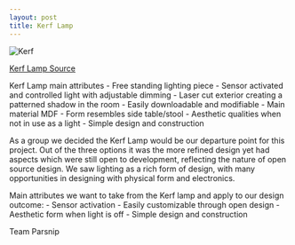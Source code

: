 ```yaml
---
layout: post
title: Kerf Lamp
---
```



![Kerf]({{site.baseurl}}/images/kerflamp.jpg)

[Kerf Lamp Source](http://www.thingiverse.com/thing:206144)
<p> Kerf Lamp main attributes  
- Free standing lighting piece
- Sensor activated and controlled light with adjustable dimming
- Laser cut exterior creating a patterned shadow in the room
- Easily downloadable and modifiable
- Main material MDF 
- Form resembles side table/stool  
- Aesthetic qualities when not in use as a light 
- Simple design and construction </p>

<p> As a group we decided the Kerf Lamp would be our departure point for this project. Out of the three options it was the more refined design yet had aspects which were still open to development, reflecting the nature of open source design. We saw lighting as a rich form of design, with many opportunities in designing with physical form and electronics. </p>

<p>Main attributes we want to take from the Kerf lamp and apply to our design outcome: 
- Sensor activation
- Easily customizable through open design
- Aesthetic form when light is off
- Simple design and construction </p>

<p>Team Parsnip  </p> 

